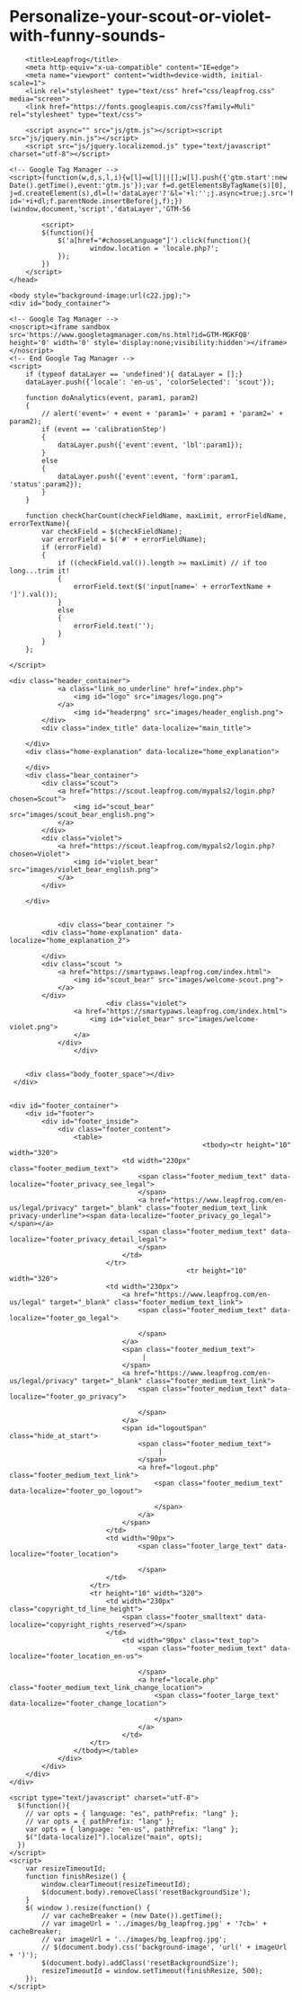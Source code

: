 # Personalize-your-scout-or-violet-with-funny-sounds-
<!DOCTYPE html><html><head>
        <title>Leapfrog</title>
        <meta http-equiv="x-ua-compatible" content="IE=edge">
        <meta name="viewport" content="width=device-width, initial-scale=1">
        <link rel="stylesheet" type="text/css" href="css/leapfrog.css" media="screen">
        <link href="https://fonts.googleapis.com/css?family=Muli" rel="stylesheet" type="text/css">
        
        <script async="" src="js/gtm.js"></script><script src="js/jquery.min.js"></script>
    	<script src="js/jquery.localizemod.js" type="text/javascript" charset="utf-8"></script>
		
	<!-- Google Tag Manager -->
	<script>(function(w,d,s,l,i){w[l]=w[l]||[];w[l].push({'gtm.start':new Date().getTime(),event:'gtm.js'});var f=d.getElementsByTagName(s)[0], j=d.createElement(s),dl=l!='dataLayer'?'&l='+l:'';j.async=true;j.src='https://www.googletagmanager.com/gtm.js?id='+i+dl;f.parentNode.insertBefore(j,f);})(window,document,'script','dataLayer','GTM-56

	        <script>
            $(function(){
				$('a[href="#chooseLanguage"]').click(function(){
                        window.location = 'locale.php?';
				});
			})
        </script>
    </head>
    
    <body style="background-image:url(c22.jpg);">
    <div id="body_container">
        
	<!-- Google Tag Manager -->
	<noscript><iframe sandbox src='https://www.googletagmanager.com/ns.html?id=GTM-MGKFQB' height='0' width='0' style='display:none;visibility:hidden'></iframe></noscript>
	<!-- End Google Tag Manager -->
	<script>
		if (typeof dataLayer == 'undefined'){ dataLayer = [];}
		dataLayer.push({'locale': 'en-us', 'colorSelected': 'scout'});
		
		function doAnalytics(event, param1, param2)
		{
			// alert('event=' + event + 'param1=' + param1 + 'param2=' + param2);
			if (event == 'calibrationStep')
			{
				dataLayer.push({'event':event, 'lbl':param1});
			}
			else
			{
				dataLayer.push({'event':event, 'form':param1, 'status':param2});
			}
		}
		
		function checkCharCount(checkFieldName, maxLimit, errorFieldName, errorTextName){ 			
			var checkField = $(checkFieldName);
			var errorField = $('#' + errorFieldName);
			if (errorField)
			{
				if ((checkField.val()).length >= maxLimit) // if too long...trim it!
				{
					errorField.text($('input[name=' + errorTextName + ']').val());
				}
				else
				{
					errorField.text('');
				}
			}
	    };
		
	</script>
	
	<div class="header_container">
	            <a class="link_no_underline" href="index.php">
	            	<img id="logo" src="images/logo.png">
	           	</a>
	            	<img id="headerpng" src="images/header_english.png">
	        </div>
	        <div class="index_title" data-localize="main_title">
            
        </div>
        <div class="home-explanation" data-localize="home_explanation">
            
        </div>
        <div class="bear_container">
            <div class="scout">
                <a href="https://scout.leapfrog.com/mypals2/login.php?chosen=Scout">
                    <img id="scout_bear" src="images/scout_bear_english.png">
                </a>
            </div>
            <div class="violet">
                <a href="https://scout.leapfrog.com/mypals2/login.php?chosen=Violet">
                    <img id="violet_bear" src="images/violet_bear_english.png">
                </a>
            </div>

        </div>


                <div class="bear_container ">
            <div class="home-explanation" data-localize="home_explanation_2">

            </div>
            <div class="scout ">
                <a href="https://smartypaws.leapfrog.com/index.html">
                    <img id="scout_bear" src="images/welcome-scout.png">
                </a>
            </div>
                            <div class="violet">
                    <a href="https://smartypaws.leapfrog.com/index.html">
                        <img id="violet_bear" src="images/welcome-violet.png">
                    </a>
                </div>
                    </div>
            
	 	 
        <div class="body_footer_space"></div>
     </div>
     
	 
    <div id="footer_container">
        <div id="footer">
	        <div id="footer_inside">
	        	<div class="footer_content">
			        <table>
													<tbody><tr height="10" width="320">
								<td width="230px" class="footer_medium_text">
									<span class="footer_medium_text" data-localize="footer_privacy_see_legal">
									</span>
									<a href="https://www.leapfrog.com/en-us/legal/privacy" target="_blank" class="footer_medium_text_link privacy-underline"><span data-localize="footer_privacy_go_legal"></span></a>
									<span class="footer_medium_text" data-localize="footer_privacy_detail_legal">
									</span>
								</td>
							</tr>
										        <tr height="10" width="320">
					        <td width="230px">
								<a href="https://www.leapfrog.com/en-us/legal" target="_blank" class="footer_medium_text_link">
									<span class="footer_medium_text" data-localize="footer_go_legal">
									   
									</span>
								</a>
								<span class="footer_medium_text">
								     |  
								</span>
								<a href="https://www.leapfrog.com/en-us/legal/privacy" target="_blank" class="footer_medium_text_link">
									<span class="footer_medium_text" data-localize="footer_go_privacy">
									   
									</span>
								</a>
								<span id="logoutSpan" class="hide_at_start">
									<span class="footer_medium_text">
									     |  
									</span>
									<a href="logout.php" class="footer_medium_text_link">
										<span class="footer_medium_text" data-localize="footer_go_logout">
										   
										</span>
									</a>
								</span>
					        </td>
					        <td width="90px">
									<span class="footer_large_text" data-localize="footer_location">
									   
									</span>
					        </td>
						</tr>
				        <tr height="10" width="320">
					        <td width="230px" class="copyright_td_line_height">
						        <span class="footer_smalltext" data-localize="copyright_rights_reserved"></span>	
							</td>
								<td width="90px" class="text_top">
									<span class="footer_medium_text" data-localize="footer_location_en-us">
									   
									</span>
									<a href="locale.php" class="footer_medium_text_link_change_location">
										<span class="footer_large_text" data-localize="footer_change_location">
										   
										</span>
									</a>
								</td>
				        </tr>
			        </tbody></table>
	        	</div>
	        </div>	
        </div>	
    </div>	
	
	<script type="text/javascript" charset="utf-8">
      $(function(){
        // var opts = { language: "es", pathPrefix: "lang" };
        // var opts = { pathPrefix: "lang" };
        var opts = { language: "en-us", pathPrefix: "lang" };
        $("[data-localize]").localize("main", opts);
      })
    </script>
	<script>
		var resizeTimeoutId;
		function finishResize() {
		  	window.clearTimeout(resizeTimeoutId);
			$(document.body).removeClass('resetBackgroundSize');
		}
	    $( window ).resize(function() {
	    	// var cacheBreaker = (new Date()).getTime();
	    	// var imageUrl = '../images/bg_leapfrog.jpg' + '?cb=' + cacheBreaker;
	    	// var imageUrl = '../images/bg_leapfrog.jpg';
			// $(document.body).css('background-image', 'url(' + imageUrl + ')');
			$(document.body).addClass('resetBackgroundSize');
			resizeTimeoutId = window.setTimeout(finishResize, 500);
		});
	</script>
     

</body></html>
